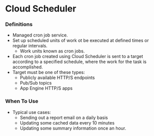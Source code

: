 # Cloud Scheduler

### Definitions
* Managed cron job service.
* Set up scheduled units of work ot be executed at defined times or regular intervals.
    * Work units known as cron jobs.
* Each cron job created using Cloud Scheduler is sent to a target according to a specified schedule, where the work for the task is accomplished.
* Target must be one of these types:
    * Publicly available HTTP/S endpoints
    * Pub/Sub topics
    * App Engine HTTP/S apps

### When To Use
* Typical use cases:
    * Sending out a report email on a daily basis
    * Updating some cached data every 10 minutes
    * Updating some summary information once an hour.